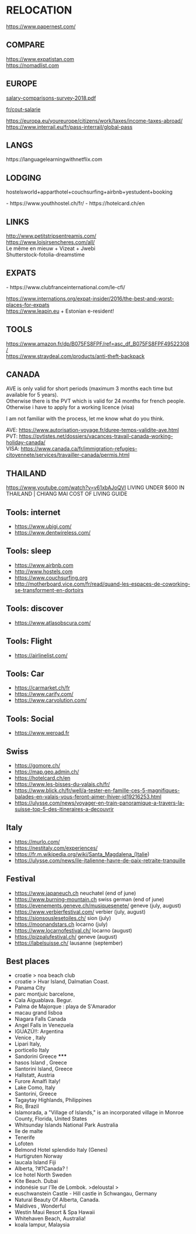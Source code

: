 <h1>RELOCATION</h1>
<p><a href="https://www.papernest.com/">https://www.papernest.com/</a></p>
<h2>COMPARE</h2>
<p><a href="https://www.expatistan.com">https://www.expatistan.com</a><br>
<a href="https://nomadlist.com">https://nomadlist.com</a></p>
<h2>EUROPE</h2>
<p><a href="https://assets.kpmg/content/dam/kpmg/lu/pdf/salary-comparisons-survey-2018.pdf">
salary-comparisons-survey-2018.pdf
</a></p>
<p><a href="https://entreprise.pole-emploi.fr/cout-salarie/" target="_blank">fr/cout-salarie</p>
<p><a href="https://europa.eu/youreurope/citizens/work/taxes/income-taxes-abroad/">https://europa.eu/youreurope/citizens/work/taxes/income-taxes-abroad/</a><br>
<a href="https://www.interrail.eu/fr/pass-interrail/global-pass">https://www.interrail.eu/fr/pass-interrail/global-pass</a></p>
</p>

<h2>LANGS</h2>
https://languagelearningwithnetflix.com

<h2>LODGING</h2>
<p>hostelsworld+apparthotel+couchsurfing+airbnb+yestudent+booking</p>
- https://www.youthhostel.ch/fr/
- https://hotelcard.ch/en

<h2>LINKS</h2>
<p><a href="http://www.petitstripsentreamis.com/">http://www.petitstripsentreamis.com/</a><br>
<a href="https://www.loisirsencheres.com/all/">https://www.loisirsencheres.com/all/</a><br>
Le même en mieuw + Vizeat + Jwebi<br>
Shutterstock-fotolia-dreamstime</p>
<h2>EXPATS</h2>
- https://www.clubfranceinternational.com/le-cfi/
<p><a href="https://www.internations.org/expat-insider/2016/the-best-and-worst-places-for-expats">https://www.internations.org/expat-insider/2016/the-best-and-worst-places-for-expats</a><br>
<a href="https://www.leapin.eu">https://www.leapin.eu</a> + Estonian e-resident! </p>
<h2>TOOLS</h2>
<p><a href="https://www.amazon.fr/dp/B075FS8FPF/ref=asc_df_B075FS8FPF49522308/">https://www.amazon.fr/dp/B075FS8FPF/ref=asc_df_B075FS8FPF49522308/</a><br>
<a href="https://www.straydeal.com/products/anti-theft-backpack">https://www.straydeal.com/products/anti-theft-backpack</a></p>
<h2>CANADA</h2>
<p>AVE is only valid for short periods (maximum 3 months each time but available for 5 years).<br>
Otherwise there is the PVT which is valid for 24 months for french people.<br>
Otherwise i have to apply for a working licence (visa)</p>
<p>I am not familiar with the process, let me know what do you think.</p>
<p>AVE: <a href="https://www.autorisation-voyage.fr/duree-temps-validite-ave.html">https://www.autorisation-voyage.fr/duree-temps-validite-ave.html</a><br>
PVT: <a href="https://pvtistes.net/dossiers/vacances-travail-canada-working-holiday-canada/">https://pvtistes.net/dossiers/vacances-travail-canada-working-holiday-canada/</a><br>
VISA: <a href="https://www.canada.ca/fr/immigration-refugies-citoyennete/services/travailler-canada/permis.html">https://www.canada.ca/fr/immigration-refugies-citoyennete/services/travailler-canada/permis.html</a></p>
<h2>THAILAND</h2>
<p><a href="https://www.youtube.com/watch?v=v61xbAJoQVI">https://www.youtube.com/watch?v=v61xbAJoQVI</a> LIVING UNDER $600 IN THAILAND | CHIANG MAI COST OF LIVING GUIDE</p>

## Tools: internet

-   <https://www.ubigi.com/>
-   <https://www.dentwireless.com/>

## Tools: sleep

-   <https://www.airbnb.com>
-   <http://www.hostels.com>
-   <https://www.couchsurfing.org>
-   <http://motherboard.vice.com/fr/read/quand-les-espaces-de-coworking-se-transforment-en-dortoirs>

## Tools: discover

-   <https://www.atlasobscura.com/>

## Tools: Flight

-   <https://airlinelist.com/>

## Tools: Car

-   <https://carmarket.ch/fr>
-   <https://www.carify.com/>
-   <https://www.carvolution.com/>

## Tools: Social

-   <https://www.weroad.fr>

## Swiss

-   <https://gomore.ch/>
-   <https://map.geo.admin.ch/>
-   <https://hotelcard.ch/en>
-   <https://www.les-bisses-du-valais.ch/fr/>
-   <https://www.blick.ch/fr/well/a-tester-en-famille-ces-5-magnifiques-balades-en-valais-vous-feront-aimer-lhiver-id19216253.html>
-   <https://ulysse.com/news/voyager-en-train-panoramique-a-travers-la-suisse-top-5-des-itineraires-a-decouvrir>

## Italy

-   <https://murlo.com/>
-   <https://nestitaly.com/experiences/>
-   <https://fr.m.wikipedia.org/wiki/Santa_Magdalena_(Italie>)
-   <https://ulysse.com/news/ile-italienne-havre-de-paix-retraite-tranquille>

## Festival

-   <https://www.japaneuch.ch> neuchatel (end of june)
-   <https://www.burning-mountain.ch> swiss german (end of june)
-   <https://evenements.geneve.ch/musiquesenete/> geneve (july, august)
-   <https://www.verbierfestival.com/> verbier (july, august)
-   <https://sionsouslesetoiles.ch/> sion (july)
-   <https://moonandstars.ch> locarno (july)
-   <https://www.locarnofestival.ch/> locarno (august)
-   <https://pizpalufestival.ch/> geneve (august)
-   <https://labelsuisse.ch/> lausanne (september)

## Best places

-   croatie > noa beach club
-   croatie > Hvar Island, Dalmatian Coast.
-   Panama City
-   parc montjuic barcelone,
-   Cala Aiguablava. Begur.
-   Palma de Majorque : playa de S'Amarador
-   macau grand lisboa
-   Niagara Falls Canada
-   Angel Falls in Venezuela
-   IGUAZÚ!!: Argentina
-   Venice , Italy
-   Lipari Italy,
-   porticello Italy
-   Sandorini Greece **\*\*\***
-   hasos Island , Greece
-   Santorini Island, Greece
-   Hallstatt, Austria
-   Furore Amalfi Italy!
-   Lake Como, Italy
-   Santorini, Greece
-   Tagaytay Highlands, Philippines
-   Rio, Brazil
-   Islamorada, a "Village of Islands," is an incorporated village in Monroe County, Florida, United States
-   Whitsunday Islands National Park Australia
-   Ile de malte
-   Tenerife
-   Lofoten
-   Belmond Hotel splendido Italy (Genes)
-   Hurtigruten Norway
-   laucala Island Fiji
-   Alberta, ?#?Canada? !
-   Ice hotel North Sweden
-   Kite Beach. Dubai
-   indonésie sur l'île de Lombok. >deloustal >
-   euschwanstein Castle - Hill castle in Schwangau, Germany
-   Natural Beauty Of Alberta, Canada.
-   Maldives , Wonderful
-   Westin Maui Resort & Spa Hawaii
-   Whitehaven Beach, Australia!
-   koala lampur, Malaysia
